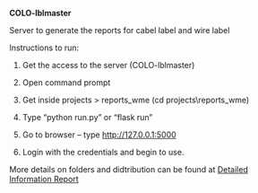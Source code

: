 **COLO-lblmaster**

Server to generate the reports for cabel label and wire label

Instructions to run: 

1. Get the access to the server (COLO-lblmaster) 

2. Open command prompt 

3. Get inside projects > reports_wme (cd projects\reports_wme) 

4. Type “python run.py” or “flask run” 

5. Go to browser – type http://127.0.0.1:5000 

6. Login with the credentials and begin to use.

More details on folders and didtribution can be found at 
[Detailed Information Report](https://wunderlichmalec-my.sharepoint.com/:w:/r/personal/amrutha_shetty_wmeng_com/Documents/Cabel%20and%20wire%20labels.docx?d=w39514a672018465381e7cdda13bb7bf6&csf=1&web=1&e=PEiXC5)

